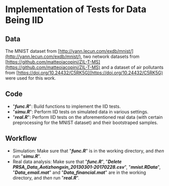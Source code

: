 # Implementation of Tests for Data Being IID

## Data
The MNIST dataset from [http://yann.lecun.com/exdb/mnist/](http://yann.lecun.com/exdb/mnist/), two network datasets from [https://github.com/matteoiacopini/ZIL-T-MS](https://github.com/matteoiacopini/ZIL-T-MS) and a dataset of air pollutants from [https://doi.org/10.24432/C5RK5G](https://doi.org/10.24432/C5RK5G) were used for this work. <!-- The files "***mnist.RData***", "***Data_email.mat***", "***Data_financial.mat***" and "***PRSA_Data_Aotizhongxin_20130301-20170228.csv***" are corresponding copies.  -->

## Code
- "***func.R***": Build functions to implement the IID tests.
- "***simu.R***": Perform IID tests on simulated data in various settings.
- "***real.R***": Perform IID tests on the aforementioned real data (with certain preprocessing for the MNIST dataset) and their bootstraped samples.

## Workflow
- Simulation: Make sure that "***func.R***" is in the working directory, and *then* run "***simu.R***".
- Real data analysis: Make sure that "***func.R***", "***Delete PRSA_Data_Aotizhongxin_20130301-20170228.csv***", "***mnist.RData***", "***Data_email.mat***" and "***Data_financial.mat***" are in the working directory, and *then* run "***real.R***".
